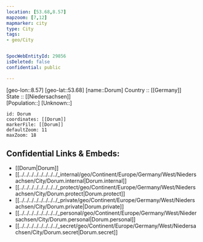 ```yaml
---
location: [53.68,8.57] 
mapzoom: [7,12] 
mapmarker: city 
type: City
tags:
- geo/City


SpocWebEntityId: 29856
isDeleted: false
confidential: public

---
```

[geo-lon::8.57] 
[geo-lat::53.68] 
[name::Dorum] 
Country :: [[Germany]]  
State :: [[Niedersachsen]]  
[Population::] 
[Unknown::] 


```leaflet
id: Dorum
coordinates: [[Dorum]] 
markerFile: [[Dorum]] 
defaultZoom: 11 
maxZoom: 18
```


## Confidential Links & Embeds: 
- [[Dorum|Dorum]]  
- [[../../../../../../../../_internal/geo/Continent/Europe/Germany/West/Niedersachsen/City/Dorum.internal|Dorum.internal]] 
- [[../../../../../../../../_protect/geo/Continent/Europe/Germany/West/Niedersachsen/City/Dorum.protect|Dorum.protect]] 
- [[../../../../../../../../_private/geo/Continent/Europe/Germany/West/Niedersachsen/City/Dorum.private|Dorum.private]] 
- [[../../../../../../../../_personal/geo/Continent/Europe/Germany/West/Niedersachsen/City/Dorum.personal|Dorum.personal]] 
- [[../../../../../../../../_secret/geo/Continent/Europe/Germany/West/Niedersachsen/City/Dorum.secret|Dorum.secret]] 
